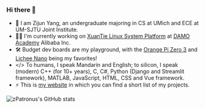 ### Hi there 👋

- 🔭 I am Zijun Yang, an undergraduate majoring in CS at UMich and ECE at UM-SJTU Joint Institute.
- 👨‍💻 I'm currently working on [XuanTie Linux System Platform](https://www.xrvm.com/soft-tools/os/Linux) at [DAMO Academy](https://damo.alibaba.com/?language=en) Alibaba Inc.
- 🛠️ Budget dev boards are my playground, with the [Orange Pi Zero 3](http://www.orangepi.org/html/hardWare/computerAndMicrocontrollers/details/Orange-Pi-Zero-3.html) and [Lichee Nano](https://wiki.sipeed.com/hardware/en/lichee/RV_Nano/1_intro.html) being my favorites!
- </> To humans, I speak Mandarin and English; to silicon, I speak (modern) C++ (for 10+ years), C, C#, Python (Django and Streamlit framework), MATLAB, JavaScript, HTML, CSS and Vue framework. 
- ⚡ This is [my website](https://zijuny.dev/) in which you can find a short list of my projects.

![zPatronus's GitHub stats](https://github-readme-stats.vercel.app/api?username=zijunhz&count_private=true&show_icons=true&theme=dark)

<!--
**zijunhz/zijunhz** is a ✨ _special_ ✨ repository because its `README.md` (this file) appears on your GitHub profile.

Here are some ideas to get you started:

- 🔭 I’m currently working on ...
- 🌱 I’m currently learning ...
- 👯 I’m looking to collaborate on ...
- 🤔 I’m looking for help with ...
- 💬 Ask me about ...
- 📫 How to reach me: ...
- 😄 Pronouns: ...
- ⚡ Fun fact: ...
-->
